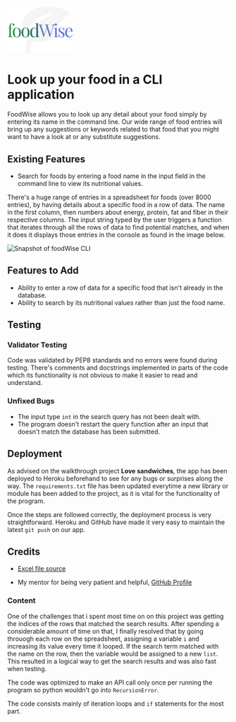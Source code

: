 <img src="./lightmode.png" alt="FoodWise logo" width="150" style="margin:-20px 0 0">

# Look up your food in a CLI application

FoodWise allows you to look up any detail about your food simply by entering its name in the command line. Our wide range of food entries will bring up any suggestions or keywords related to that food that you might want to have a look at or any substitute suggestions.

## Existing Features

* Search for foods by entering a food name in the input field in the command line to view its nutritional values.

There's a huge range of entries in a spreadsheet for foods (over 8000 entries), by having details about a specific food in a row of data. The name in the first column, then numbers about energy, protein, fat and fiber in their respective columns. The input string typed by the user triggers a function that iterates through all the rows of data to find potential matches, and when it does it displays those entries in the console as found in the image below.

![Snapshot of foodWise CLI]('https://i.ibb.co/BfjtFj4/foodwise.png')

## Features to Add

* Ability to enter a row of data for a specific food that isn't already in the database.
* Ability to search by its nutritional values rather than just the food name.

## Testing
### Validator Testing

Code was validated by PEP8 standards and no errors were found during testing. There's comments and docstrings implemented in parts of the code which its functionality is not obvious to make it easier to read and understand.

### Unfixed Bugs

* The input type `int` in the search query has not been dealt with.
* The program doesn't restart the query function after an input that doesn't match the database has been submitted.

## Deployment

As advised on the walkthrough project **Love sandwiches**, the app has been deployed to Heroku beforehand to see for any bugs or surprises along the way. The `requirements.txt` file has been updated everytime a new library or module has been added to the project, as it is vital for the functionality of the program. 

Once the steps are followed correctly, the deployment process is very straightforward. Heroku and GitHub have made it very easy to maintain the latest `git push` on our app.

## Credits

* [Excel file source]('https://www.excelmadeeasy.com/templates-nutritional-charts.php')

* My mentor for being very patient and helpful, [GitHub Profile]('https://github.com/celelstine')

### Content

One of the challenges that i spent most time on on this project was getting the indices of the rows that matched the search results. After spending a considerable amount of time on that, I finally resolved that by going throuogh each row on the spreadsheet, assigning a variable `i` and increasing its value every time it looped. If the search term matched with the name on the row, then the variable would be assigned to a new `list`. This resulted in a logical way to get the search results and was also fast when testing.

The code was optimized to make an API call only once per running the program so python wouldn't go into `RecursionError`. 

The code consists mainly of iteration loops and `if` statements for the most part. 
